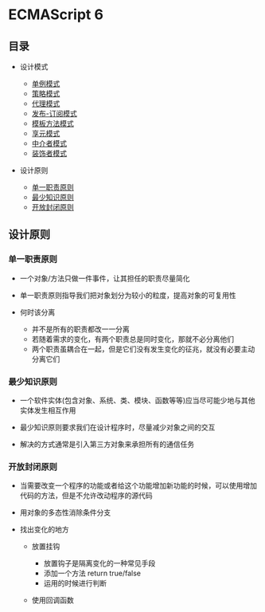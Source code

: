 # ECMAScript 6


## 目录
- 设计模式
	- [单例模式]()
	- [策略模式]()
	- [代理模式]()
	- [发布-订阅模式]()
	- [模板方法模式]()
	- [享元模式]()
	- [中介者模式]()
	- [装饰者模式]()
	
- 设计原则
	- [单一职责原则](#单一职责原则)
	- [最少知识原则](#最少知识原则)
	- [开放封闭原则](#开放封闭原则)
	
	
## 设计原则

### 单一职责原则

* 一个对象/方法只做一件事件，让其担任的职责尽量简化

* 单一职责原则指导我们把对象划分为较小的粒度，提高对象的可复用性

* 何时该分离
	* 并不是所有的职责都改一一分离
	* 若随着需求的变化，有两个职责总是同时变化，那就不必分离他们
	* 两个职责虽耦合在一起，但是它们没有发生变化的征兆，就没有必要主动分离它们

### 最少知识原则

* 一个软件实体(包含对象、系统、类、模块、函数等等)应当尽可能少地与其他实体发生相互作用

* 最少知识原则要求我们在设计程序时，尽量减少对象之间的交互

* 解决的方式通常是引入第三方对象来承担所有的通信任务

### 开放封闭原则

* 当需要改变一个程序的功能或者给这个功能增加新功能的时候，可以使用增加代码的方法，但是不允许改动程序的源代码

* 用对象的多态性消除条件分支

* 找出变化的地方

	* 放置挂钩
		* 放置钩子是隔离变化的一种常见手段
		* 添加一个方法 return true/false
		* 运用的时候进行判断
	
	* 使用回调函数